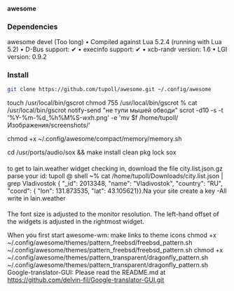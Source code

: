 #### awesome
### Dependencies

awesome devel (Too long)
 • Compiled against Lua 5.2.4 (running with Lua 5.2)
 • D-Bus support: ✔
 • execinfo support: ✔
 • xcb-randr version: 1.6
 • LGI version: 0.9.2

### Install

```bash
git clone https://github.com/tupoll/awesome.git ~/.config/awesome
```
touch /usr/local/bin/gscrot 
chmod 755 /usr/local/bin/gscrot
 % cat /usr/local/bin/gscrot
 notify-send "не тупи мышей обводи"
scrot -d10 -s -t '%Y-%m-%d_%h%M%S-$wx$h.png' -e 'mv $f /home/tupoll/Изображения/screenshots/'

chmod +x ~/.config/awesome/compact/memory/memory.sh

cd /usr/ports/audio/sox && make install clean
pkg lock sox

####
to get to lain.weather widget checking in, download the file city.list.json.gz parse your id:
tupoll @ shell ~% cat /home/tupoll/Downloads/city.list.json | grep Vladivostok
{ "_id": 2013348, "name": "Vladivostok", "country": "RU", "coord": { "lon": 131.873535, "lat": 43.105621}}.Na your site create a key -All write in lain.weather
####
The font size is adjusted to the monitor resolution. The left-hand offset of the widgets is adjusted in the rightmost widget.

When you first start awesome-wm:
make links to theme icons
chmod +x ~/.config/awesome/themes/pattern_freebsd/freebsd_pattern.sh
~/.config/awesome/themes/pattern_freebsd/freebsd_pattern.sh
chmod +x ~/.config/awesome/themes/pattern_transparent/dragonfly_pattern.sh
~/.config/awesome/themes/pattern_transparent/dragonfly_pattern.sh
Google-translator-GUI:
Please read the README.md at https://github.com/delvin-fil/Google-translator-GUI.git
 
